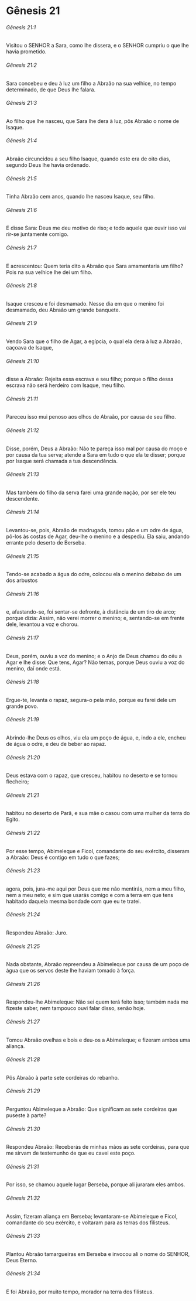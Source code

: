 # Gênesis 21

###### Gênesis 21:1

Visitou o SENHOR a Sara, como lhe dissera, e o SENHOR cumpriu o que lhe havia prometido.

###### Gênesis 21:2

Sara concebeu e deu à luz um filho a Abraão na sua velhice, no tempo determinado, de que Deus lhe falara.

###### Gênesis 21:3

Ao filho que lhe nasceu, que Sara lhe dera à luz, pôs Abraão o nome de Isaque.

###### Gênesis 21:4

Abraão circuncidou a seu filho Isaque, quando este era de oito dias, segundo Deus lhe havia ordenado.

###### Gênesis 21:5

Tinha Abraão cem anos, quando lhe nasceu Isaque, seu filho.

###### Gênesis 21:6

E disse Sara: Deus me deu motivo de riso; e todo aquele que ouvir isso vai rir-se juntamente comigo.

###### Gênesis 21:7

E acrescentou: Quem teria dito a Abraão que Sara amamentaria um filho? Pois na sua velhice lhe dei um filho.

###### Gênesis 21:8

Isaque cresceu e foi desmamado. Nesse dia em que o menino foi desmamado, deu Abraão um grande banquete.

###### Gênesis 21:9

Vendo Sara que o filho de Agar, a egípcia, o qual ela dera à luz a Abraão, caçoava de Isaque,

###### Gênesis 21:10

disse a Abraão: Rejeita essa escrava e seu filho; porque o filho dessa escrava não será herdeiro com Isaque, meu filho.

###### Gênesis 21:11

Pareceu isso mui penoso aos olhos de Abraão, por causa de seu filho.

###### Gênesis 21:12

Disse, porém, Deus a Abraão: Não te pareça isso mal por causa do moço e por causa da tua serva; atende a Sara em tudo o que ela te disser; porque por Isaque será chamada a tua descendência.

###### Gênesis 21:13

Mas também do filho da serva farei uma grande nação, por ser ele teu descendente.

###### Gênesis 21:14

Levantou-se, pois, Abraão de madrugada, tomou pão e um odre de água, pô-los às costas de Agar, deu-lhe o menino e a despediu. Ela saiu, andando errante pelo deserto de Berseba.

###### Gênesis 21:15

Tendo-se acabado a água do odre, colocou ela o menino debaixo de um dos arbustos

###### Gênesis 21:16

e, afastando-se, foi sentar-se defronte, à distância de um tiro de arco; porque dizia: Assim, não verei morrer o menino; e, sentando-se em frente dele, levantou a voz e chorou.

###### Gênesis 21:17

Deus, porém, ouviu a voz do menino; e o Anjo de Deus chamou do céu a Agar e lhe disse: Que tens, Agar? Não temas, porque Deus ouviu a voz do menino, daí onde está.

###### Gênesis 21:18

Ergue-te, levanta o rapaz, segura-o pela mão, porque eu farei dele um grande povo.

###### Gênesis 21:19

Abrindo-lhe Deus os olhos, viu ela um poço de água, e, indo a ele, encheu de água o odre, e deu de beber ao rapaz.

###### Gênesis 21:20

Deus estava com o rapaz, que cresceu, habitou no deserto e se tornou flecheiro;

###### Gênesis 21:21

habitou no deserto de Parã, e sua mãe o casou com uma mulher da terra do Egito.

###### Gênesis 21:22

Por esse tempo, Abimeleque e Ficol, comandante do seu exército, disseram a Abraão: Deus é contigo em tudo o que fazes;

###### Gênesis 21:23

agora, pois, jura-me aqui por Deus que me não mentirás, nem a meu filho, nem a meu neto; e sim que usarás comigo e com a terra em que tens habitado daquela mesma bondade com que eu te tratei.

###### Gênesis 21:24

Respondeu Abraão: Juro.

###### Gênesis 21:25

Nada obstante, Abraão repreendeu a Abimeleque por causa de um poço de água que os servos deste lhe haviam tomado à força.

###### Gênesis 21:26

Respondeu-lhe Abimeleque: Não sei quem terá feito isso; também nada me fizeste saber, nem tampouco ouvi falar disso, senão hoje.

###### Gênesis 21:27

Tomou Abraão ovelhas e bois e deu-os a Abimeleque; e fizeram ambos uma aliança.

###### Gênesis 21:28

Pôs Abraão à parte sete cordeiras do rebanho.

###### Gênesis 21:29

Perguntou Abimeleque a Abraão: Que significam as sete cordeiras que puseste à parte?

###### Gênesis 21:30

Respondeu Abraão: Receberás de minhas mãos as sete cordeiras, para que me sirvam de testemunho de que eu cavei este poço.

###### Gênesis 21:31

Por isso, se chamou aquele lugar Berseba, porque ali juraram eles ambos.

###### Gênesis 21:32

Assim, fizeram aliança em Berseba; levantaram-se Abimeleque e Ficol, comandante do seu exército, e voltaram para as terras dos filisteus.

###### Gênesis 21:33

Plantou Abraão tamargueiras em Berseba e invocou ali o nome do SENHOR, Deus Eterno.

###### Gênesis 21:34

E foi Abraão, por muito tempo, morador na terra dos filisteus.

